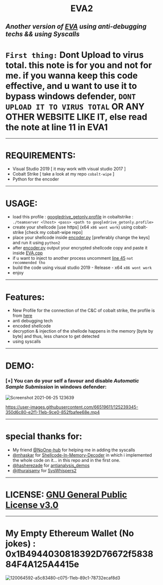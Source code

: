    <h1 align="center"> <strong> EVA2  </strong>  </h1> 
   
## _Another version of [EVA](https://github.com/ORCA666/EVA) using anti-debugging techs &amp;&amp; using Syscalls_

# `First thing:` Dont Upload to virus total. this note is for you and not for me. if you wanna keep this code effective, and u want to use it to bypass windows defender, `DONT UPLOAD IT TO VIRUS TOTAL` OR ANY OTHER WEBSITE LIKE IT, else read the note at line 11 in EVA1

*****************************************************************************************************************************************

# REQUIREMENTS:
* Visual Studio 2019 [ it may work with visual studio 2017 ]
* Cobalt Strike [ take a look at my repo `cobalt-wipe` ]
* Python for the encoder

*****************************************************************************************************************************************

# USAGE:
* load this profile : [googledrive_getonly.profile](https://github.com/ORCA666/EVA2/blob/main/googledrive_getonly.profile) in cobaltstrike : `./teamserver <lhost> <pass> <path to googledrive_getonly.profile>`
* create your shellcode [use https] (x64 `x86 wont work`) using cobalt-strike [check my cobalt-wipe repo]
* place your shellcode inside [encoder.py](https://github.com/ORCA666/EVA2/blob/main/encoder.py) [preferably change the keys] and run it using `python2`
* after [encoder.py](https://github.com/ORCA666/EVA2/blob/main/encoder.py) output your encrypted shellcode copy and paste it inside [EVA.cpp](https://github.com/ORCA666/EVA2/blob/main/EVA2-/EVA.cpp)
* if u want to inject to another process uncomment [line 45](https://github.com/ORCA666/EVA2/blob/2fa4662f03645af1ab3d5ae5248896749c28f64e/EVA2-/EVA.cpp#L45) `not recommended tho`
* build the code using visual studio 2019 - Release - x64 `x86 wont work`
* enjoy

*****************************************************************************************************************************************

# Features:
* New Profile for the connection of the C&C of cobalt strike, the profile is from [here](https://github.com/rsmudge/Malleable-C2-Profiles/blob/master/normal/googledrive_getonly.profile)
* anti debugging tech
* encoded shellcode
* decryption & injection of the shellode happens in the memory [byte by byte] and thus, less chance to get detected
*  using syscalls    

*****************************************************************************************************************************************

# DEMO:
### [+] You can do your self a favour and disable *Automatic Sample Submission* in windows defender:

![Screenshot 2021-06-25 123639](https://user-images.githubusercontent.com/66519611/123405199-4137c100-d5b2-11eb-9d34-a2ae0ca65045.png)


https://user-images.githubusercontent.com/66519611/125239345-350d6c80-e2f1-11eb-9ce0-852fbafee68e.mp4



*****************************************************************************************************************************************

# special thanks for:
*  My friend [@NoOne-hub](https://github.com/NoOne-hub) for helping me in adding the syscalls  
*  [@mhaskar](https://github.com/mhaskar) for [Shellcode-In-Memory-Decoder](https://github.com/mhaskar/Shellcode-In-Memory-Decoder) in which i implemented the whole code on it... in this repo and in the first one. 
*  [@hasherezade](https://github.com/hasherezade) for [antianalysis_demos](https://github.com/hasherezade/antianalysis_demos)
*  [@jthuraisamy](https://github.com/jthuraisamy) for [SysWhispers2](https://github.com/jthuraisamy/SysWhispers2)

*****************************************************************************************************************************************

# LICENSE: [GNU General Public License v3.0](https://github.com/ORCA666/EVA2/blob/main/LICENSE)

*****************************************************************************************************************************************

# My Empty Ethereum Wallet (No jokes) : 0x1B4944030818392D76672f583884F4A125A4415e
![120064592-a5c83480-c075-11eb-89c1-78732ecaf8d3](https://user-images.githubusercontent.com/66519611/123219351-791d0680-d4d5-11eb-8248-e34069d0ad6d.png)



